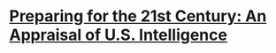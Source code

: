 # [Preparing for the 21st Century: An Appraisal of U.S. Intelligence](https://www.govinfo.gov/app/details/GPO-INTELLIGENCE/)

